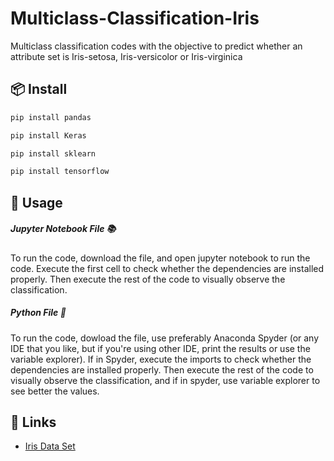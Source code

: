 # Multiclass-Classification-Iris
Multiclass classification codes with the objective to predict whether an attribute set is Iris-setosa, Iris-versicolor or Iris-virginica

## 📦 Install

```bash
pip install pandas
```
```bash
pip install Keras
```
```bash
pip install sklearn
```
```bash
pip install tensorflow
```

## 🔨 Usage

##### Jupyter Notebook File 📚

To run the code, download the file, and open jupyter notebook to run the code. 
Execute the first cell to check whether the dependencies are installed properly. 
Then execute the rest of the code to visually observe the classification.

##### Python File 🐍 

To run the code, dowload the file, use preferably Anaconda Spyder (or any IDE that you like, but if you're using other IDE, print the results or use the variable explorer).
If in Spyder, execute the imports to check whether the dependencies are installed properly.
Then execute the rest of the code to visually observe the classification, and if in spyder, use variable explorer to see better the values.


## 🔗 Links

- [Iris Data Set](http://archive.ics.uci.edu/ml/datasets/Iris)